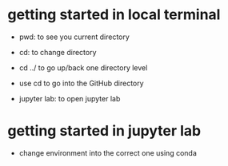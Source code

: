 # getting started in local terminal
- pwd: to see you current directory
- cd: to change directory
- cd ../ to go up/back one directory level

- use cd to go into the GitHub directory
- jupyter lab: to open jupyter lab

# getting started in jupyter lab
- change environment into the correct one using conda 
